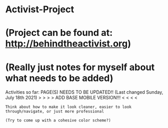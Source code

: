 # Activist-Project
# (Project can be found at: http://behindtheactivist.org)
# (Really just notes for myself about what needs to be added)
Activities so far:
    PAGE(S) NEEDS TO BE UPDATED!! (Last changed Sunday, July 18th 2021)
    > > > > ADD BASE MOBILE VERSION!!! < < < <
    
    Think about how to make it look cleaner, easier to look through/navigate, or just more professional
    
    (Try to come up with a cohesive color scheme?)
